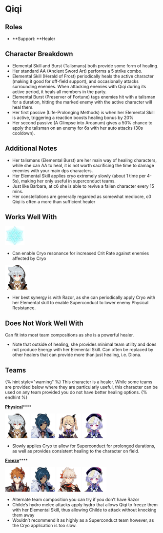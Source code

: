 # Qiqi

## Roles

* **Support: **Healer

## Character Breakdown

* Elemental Skill and Burst (Talismans) both provide some form of healing.
* Her standard AA (Ancient Sword Art) performs a 5 strike combo.
* Elemental Skill (Herald of Frost) periodically heals the active character (making it good for off-field support), and occasionally attacks surrounding enemies. When attacking enemies with Qiqi during its active period, it heals all members in the party.
* Elemental Burst (Preserver of Fortune) tags enemies hit with a talisman for a duration, hitting the marked enemy with the active character will heal them.
* Her first passive (Life-Prolonging Methods) is when her Elemental Skill is active, triggering a reaction boosts healing bonus by 20%
* Her second passive (A Glimpse into Arcanum) gives a 50% chance to apply the talisman on an enemy for 6s with her auto attacks (30s cooldown).

## Additional Notes

* Her talismans (Elemental Burst) are her main way of healing characters, while she can AA to heal, it is not worth sacrificing the time to damage enemies with your main dps characters.
* Her Elemental Skill applies cryo extremely slowly (about 1 time per 4-5s), making her only useful in superconduct teams.
* Just like Barbara, at c6 she is able to revive a fallen character every 15 mins.
* Her constellations are generally regarded as somewhat mediocre, c0 Qiqi is often a more than sufficient healer

## Works Well With

![](../../.gitbook/assets/element_cryo.webp) 

* Can enable Cryo resonance for increased Crit Rate against enemies affected by Cryo

![](../../.gitbook/assets/ui_avataricon_razor.png) 

* Her best synergy is with Razor, as she can periodically apply Cryo with her Elemental skill to enable Superconduct to lower enemy Physical Resistance.

## Does Not Work Well With

Can fit into most team compositions as she is a powerful healer.

* Note that outside of healing, she provides minimal team utility and does not produce Energy with her Elemental Skill. Can often be replaced by other healers that can provide more than just healing, i.e. Diona.

## Teams

{% hint style="warning" %}
This character is a healer. While some teams are provided below where they are particularly useful, this character can be used on any team provided you do not have better healing options.
{% endhint %}

[**Physical**](../../teams/physical.md)****

![](../../.gitbook/assets/ui_avataricon_razor.png) ![](../../.gitbook/assets/ui_avataricon_kaeya.png) ![](../../.gitbook/assets/ui_avataricon_fischl.png) ![](../../.gitbook/assets/ui_avataricon_qiqi.png) 

* Slowly applies Cryo to allow for Superconduct for prolonged durations, as well as provides consistent healing to the character on field.

[**Freeze**](../../teams/freeze.md)****

![](../../.gitbook/assets/ui_avataricon_tartaglia.png) ![](../../.gitbook/assets/ui_avataricon_kaeya.png) ![](../../.gitbook/assets/ui_avataricon_kazuha.png) ![](../../.gitbook/assets/ui_avataricon_qiqi.png) 

* Alternate team composition you can try if you don’t have Razor
* Childe’s hydro melee attacks apply hydro that allows Qiqi to freeze them with her Elemental Skill, thus allowing Childe to attack without knocking them away
* Wouldn’t recommend it as highly as a Superconduct team however, as the Cryo application is too slow.
